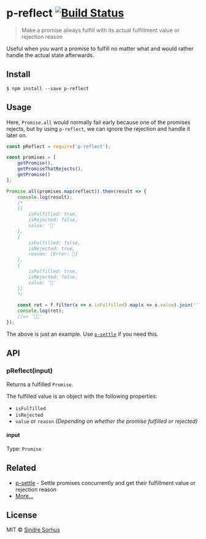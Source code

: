 # p-reflect [![Build Status](https://travis-ci.org/sindresorhus/p-reflect.svg?branch=master)](https://travis-ci.org/sindresorhus/p-reflect)

> Make a promise always fulfill with its actual fulfillment value or rejection reason

Useful when you want a promise to fulfill no matter what and would rather handle the actual state afterwards.


## Install

```
$ npm install --save p-reflect
```


## Usage

Here, `Promise.all` would normally fail early because one of the promises rejects, but by using `p-reflect`, we can ignore the rejection and handle it later on.

```js
const pReflect = require('p-reflect');

const promises = [
	getPromise(),
	getPromiseThatRejects(),
	getPromise()
];

Promise.all(promises.map(reflect)).then(result => {
	console.log(result);
	/*
	[{
		isFulfilled: true,
		isRejected: false,
		value: '🦄'
	},
	{
		isFulfilled: false,
		isRejected: true,
		reason: [Error: 👹]
	},
	{
		isFulfilled: true,
		isRejected: false,
		value: '🐴'
	}]
	*/

	const ret = f.filter(x => x.isFulfilled).map(x => x.value).join('');
	console.log(ret);
	//=> '🦄🐴'
});
```

The above is just an example. Use [`p-settle`](https://github.com/sindresorhus/p-settle) if you need this.


## API

### pReflect(input)

Returns a fulfilled `Promise`.

The fulfilled value is an object with the following properties:

- `isFulfilled`
- `isRejected`
- `value` or `reason` *(Depending on whether the promise fulfilled or rejected)*

#### input

Type: `Promise`


## Related

- [p-settle](https://github.com/sindresorhus/p-settle) - Settle promises concurrently and get their fulfillment value or rejection reason
- [More…](https://github.com/sindresorhus/promise-fun)


## License

MIT © [Sindre Sorhus](https://sindresorhus.com)
